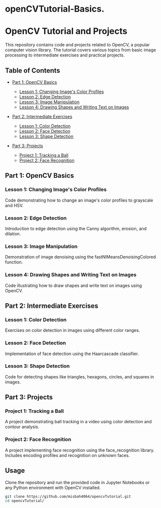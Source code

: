 # openCVTutorial-Basics.

# OpenCV Tutorial and Projects

This repository contains code and projects related to OpenCV, a popular computer vision library. The tutorial covers various topics from basic image processing to intermediate exercises and practical projects.

## Table of Contents

- [Part 1: OpenCV Basics](#part-1-opencv-basics)
  - [Lesson 1: Changing Image's Color Profiles](#lesson-1-changing-images-color-profiles)
  - [Lesson 2: Edge Detection](#lesson-2-edge-detection)
  - [Lesson 3: Image Manipulation](#lesson-3-image-manipulation)
  - [Lesson 4: Drawing Shapes and Writing Text on Images](#lesson-4-drawing-shapes-and-writing-text-on-images)

- [Part 2: Intermediate Exercises](#part-2-intermediate-exercises)
  - [Lesson 1: Color Detection](#lesson-1-color-detection)
  - [Lesson 2: Face Detection](#lesson-2-face-detection)
  - [Lesson 3: Shape Detection](#lesson-3-shape-detection)

- [Part 3: Projects](#part-3-projects)
  - [Project 1: Tracking a Ball](#project-1-tracking-a-ball)
  - [Project 2: Face Recognition](#project-2-face-recognition)

## Part 1: OpenCV Basics

### Lesson 1: Changing Image's Color Profiles
Code demonstrating how to change an image's color profiles to grayscale and HSV.

### Lesson 2: Edge Detection
Introduction to edge detection using the Canny algorithm, erosion, and dilation.

### Lesson 3: Image Manipulation
Demonstration of image denoising using the fastNlMeansDenoisingColored function.

### Lesson 4: Drawing Shapes and Writing Text on Images
Code illustrating how to draw shapes and write text on images using OpenCV.

## Part 2: Intermediate Exercises

### Lesson 1: Color Detection
Exercises on color detection in images using different color ranges.

### Lesson 2: Face Detection
Implementation of face detection using the Haarcascade classifier.

### Lesson 3: Shape Detection
Code for detecting shapes like triangles, hexagons, circles, and squares in images.

## Part 3: Projects

### Project 1: Tracking a Ball
A project demonstrating ball tracking in a video using color detection and contour analysis.

### Project 2: Face Recognition
A project implementing face recognition using the face_recognition library. Includes encoding profiles and recognition on unknown faces.

## Usage

Clone the repository and run the provided code in Jupyter Notebooks or any Python environment with OpenCV installed.

```bash
git clone https://github.com/misbah4064/opencvTutorial.git
cd opencvTutorial/
